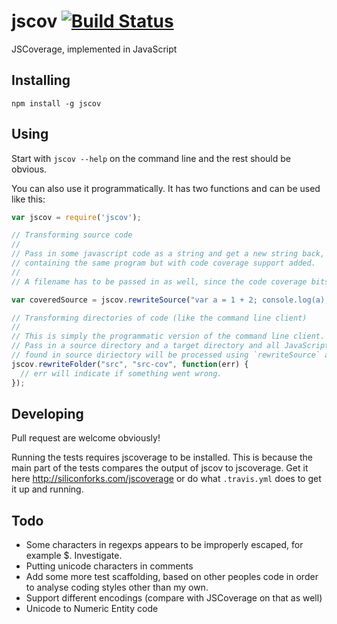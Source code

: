 # jscov [![Build Status](https://secure.travis-ci.org/jakobmattsson/jscov.png)](http://travis-ci.org/jakobmattsson/jscov)

JSCoverage, implemented in JavaScript



## Installing

`npm install -g jscov`



## Using

Start with `jscov --help` on the command line and the rest should be obvious.

You can also use it programmatically. It has two functions and can be used like this:

```javascript
var jscov = require('jscov');

// Transforming source code
//
// Pass in some javascript code as a string and get a new string back,
// containing the same program but with code coverage support added.
//
// A filename has to be passed in as well, since the code coverage bits requires one.

var coveredSource = jscov.rewriteSource("var a = 1 + 2; console.log(a);", "myfilename.js");

// Transforming directories of code (like the command line client)
//
// This is simply the programmatic version of the command line client.
// Pass in a source directory and a target directory and all JavaScript (and CoffeeScript)
// found in source diriectory will be processed using `rewriteSource` and written to the target directory.
jscov.rewriteFolder("src", "src-cov", function(err) {
  // err will indicate if something went wrong.
});
```


## Developing

Pull request are welcome obviously!

Running the tests requires jscoverage to be installed. This is because the main part of the tests compares the output of jscov to jscoverage. Get it here http://siliconforks.com/jscoverage or do what `.travis.yml` does to get it up and running.



## Todo

* Some characters in regexps appears to be improperly escaped, for example $. Investigate.
* Putting unicode characters in comments
* Add some more test scaffolding, based on other peoples code in order to analyse coding styles other than my own.
* Support different encodings (compare with JSCoverage on that as well)
* Unicode to Numeric Entity code
